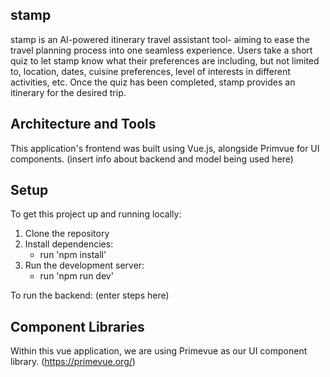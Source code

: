 ## stamp

stamp is an AI-powered itinerary travel assistant tool- aiming to ease the travel planning process into one seamless experience. Users take a short quiz to let stamp know what their preferences are including, but not limited to, location, dates, cuisine preferences, level of interests in different activities, etc. Once 
the quiz has been completed, stamp provides an itinerary for the desired trip. 

## Architecture and Tools
This application's frontend was built using Vue.js, alongside Primvue for UI components. (insert info about backend and model being used here)

## Setup
To get this project up and running locally: 
1. Clone the repository
2. Install dependencies:
   - run 'npm install'
3. Run the development server:
   - run 'npm run dev'

To run the backend: 
(enter steps here)

## Component Libraries
Within this vue application, we are using Primevue as our UI component library. (https://primevue.org/) 
